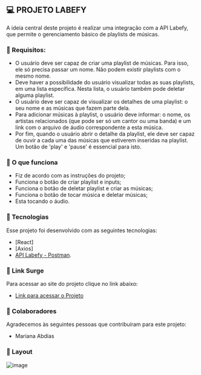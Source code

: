 ## 💻 PROJETO LABEFY
A ideia central deste projeto é realizar uma integração com a API Labefy, que permite o gerenciamento básico de playlists de músicas. 

### 🎯 Requisitos:
- O usuário deve ser capaz de criar uma playlist de músicas. Para isso, ele só precisa passar um nome. Não podem existir playlists com o mesmo nome.
- Deve haver a possibilidade do usuário visualizar todas as suas playlists, em uma lista específica. Nesta lista, o usuário também pode deletar alguma playlist.
- O usuário deve ser capaz de visualizar os detalhes de uma playlist: o seu nome e as músicas que fazem parte dela.
- Para adicionar músicas à playlist, o usuário deve informar: o nome, os artistas relacionados (que pode ser só um cantor ou uma banda) e um link com o arquivo de áudio correspondente a esta música.
- Por fim, quando o usuário abrir o detalhe da playlist, ele deve ser capaz de ouvir a cada uma das músicas que estiverem inseridas na playlist. Um botão de 'play' e 'pause' é essencial para isto.


### 📝 O que funciona
 - Fiz de acordo com as instruções do projeto;
 - Funciona o botão de criar playlist e inputs;
 - Funciona o botão de deletar playlist e criar as músicas;
 - Funciona o botão de tocar música e deletar músicas;
 - Esta tocando o áudio.


### 🧪 Tecnologias
Esse projeto foi desenvolvido com as seguintes tecnologias:
- [React]
- [Axios]
- [API Labefy - Postman](https://documenter.getpostman.com/view/7549981/SztBc8eT?version=latest).


### 🚀 Link Surge 
Para acessar ao site do projeto clique no link abaixo:
- [Link para acessar o Projeto](silly-spring.surge.sh)


### 🤝 Colaboradores
Agradecemos às seguintes pessoas que contribuíram para este projeto:
- Mariana Abdias


### 🔖 Layout
![image](https://user-images.githubusercontent.com/98291335/170800414-84d44143-7a9d-4724-ad62-6e90384038e3.png)


